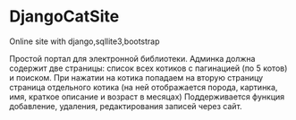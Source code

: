 # DjangoCatSite

Online site with django,sqllite3,bootstrap

Простой портал для электронной библиотеки. Админка должна содержит две страницы:
список всех котиков с пагинацией (по 5 котов) и поиском. При нажатии на котика попадаем на вторую страницу
страница отдельного котика (на ней отображается порода, картинка, имя, краткое описание и возраст в месяцах)
Поддерживается функция добавление, удаления, редактирования записей через сайт.
